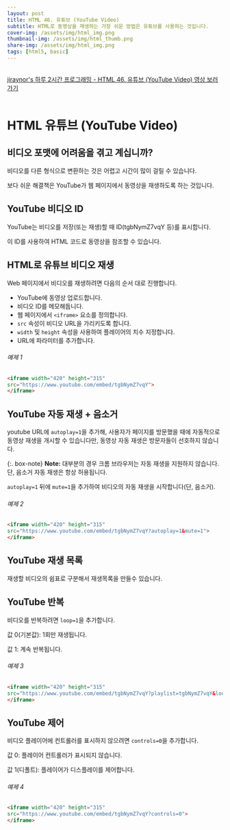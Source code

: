 ```yaml
---
layout: post
title: HTML 46. 유튜브 (YouTube Video)
subtitle: HTML로 동영상을 재생하는 가장 쉬운 방법은 유튜브를 사용하는 것입니다.
cover-img: /assets/img/html_img.png
thumbnail-img: /assets/img/html_thumb.png
share-img: /assets/img/html_img.png
tags: [html5, basic]
---
```


<br>
<a href="https://youtu.be/eLn3PkL4pBM" target="_blank">jiraynor's 하루 2시간 프로그래밍 - HTML 46. 유튜브 (YouTube Video) 영상 보러가기</a>
<br>
<br>

# HTML 유튜브 (YouTube Video)

## 비디오 포맷에 어려움을 겪고 계십니까?

비디오를 다른 형식으로 변환하는 것은 어렵고 시간이 많이 걸릴 수 있습니다.

보다 쉬운 해결책은 YouTube가 웹 페이지에서 동영상을 재생하도록 하는 것입니다.

## YouTube 비디오 ID

YouTube는 비디오를 저장(또는 재생)할 때 ID(tgbNymZ7vqY 등)를 표시합니다.

이 ID를 사용하여 HTML 코드로 동영상을 참조할 수 있습니다.

## HTML로 유튜브 비디오 재생

Web 페이지에서 비디오를 재생하려면 다음의 순서 대로 진행합니다.

+ YouTube에 동영상 업로드합니다.
+ 비디오 ID를 메모해둡니다.
+ 웹 페이지에서 ```<iframe>``` 요소를 정의합니다.
+ ```src``` 속성이 비디오 URL을 가리키도록 합니다.
+ ```width``` 및 ```height``` 속성을 사용하여 플레이어의 치수 지정합니다.
+ URL에 파라미터를 추가합니다.

###### 예제 1

```html
<iframe width="420" height="315"
src="https://www.youtube.com/embed/tgbNymZ7vqY">
</iframe>
```

## YouTube 자동 재생 + 음소거

youtube URL에 ```autoplay=1```을 추가해, 사용자가 페이지를 방문했을 때에 자동적으로 동영상 재생을 개시할 수 있습니다만, 동영상 자동 재생은 방문자들이 선호하지 않습니다.

{:. box-note}
**Note:** 대부분의 경우 크롬 브라우저는 자동 재생을 지원하지 않습니다. 단, 음소거 자동 재생은 항상 허용됩니다.

```autoplay=1``` 뒤에 ```mute=1```을 추가하여 비디오의 자동 재생을 시작합니다(단, 음소거).

###### 예제 2

```html
<iframe width="420" height="315"
src="https://www.youtube.com/embed/tgbNymZ7vqY?autoplay=1&mute=1">
</iframe>
```

## YouTube 재생 목록

재생할 비디오의 쉼표로 구분해서 재생목록을 만들수 있습니다.

## YouTube 반복

비디오를 반복하려면 ```loop=1```을 추가합니다.

값 0(기본값): 1회만 재생됩니다.

값 1: 계속 반복됩니다.

###### 예제 3

```html
<iframe width="420" height="315"
src="https://www.youtube.com/embed/tgbNymZ7vqY?playlist=tgbNymZ7vqY&loop=1">
</iframe>
```

## YouTube 제어

비디오 플레이어에 컨트롤러를 표시하지 않으려면 ```controls=0```을 추가합니다.

값 0: 플레이어 컨트롤러가 표시되지 않습니다.

값 1(디폴트): 플레이어가 디스플레이를 제어합니다.

###### 예제 4

```html
<iframe width="420" height="315"
src="https://www.youtube.com/embed/tgbNymZ7vqY?controls=0">
</iframe>
```
